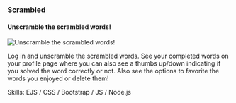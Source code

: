 ### Scrambled
#### Unscramble the scrambled words!

![Unscramble the scrambled words!](https://im5.ezgif.com/tmp/ezgif-5-b7f9d573ee.gif)

Log in and unscramble the scrambled words. See your completed words on your profile page where you can also see a thumbs up/down indicating if you solved the word correctly or not. Also see the options to favorite the words you enjoyed or delete them!

Skills:  EJS / CSS / Bootstrap / JS / Node.js 






